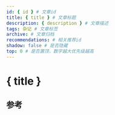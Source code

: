 ```yaml
---
id: { id } # 文章id
title: { title } # 文章标题
description: { description } # 文章描述
tags: 杂记 # 文章标签
archive: # 文章归档
recommendations: # 相关推荐id
shadow: false # 是否隐藏
top: 0 # 是否置顶，数字越大优先级越高 
---
```


# { title }

## 参考
